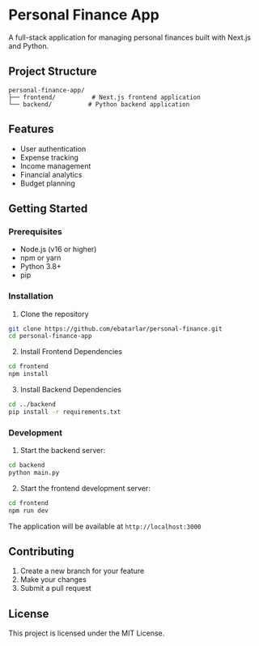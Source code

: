 # Personal Finance App

A full-stack application for managing personal finances built with Next.js and Python.

## Project Structure

```
personal-finance-app/
├── frontend/          # Next.js frontend application
└── backend/          # Python backend application
```

## Features

- User authentication
- Expense tracking
- Income management
- Financial analytics
- Budget planning

## Getting Started

### Prerequisites

- Node.js (v16 or higher)
- npm or yarn
- Python 3.8+
- pip

### Installation

1. Clone the repository
```bash
git clone https://github.com/ebatarlar/personal-finance.git
cd personal-finance-app
```

2. Install Frontend Dependencies
```bash
cd frontend
npm install
```

3. Install Backend Dependencies
```bash
cd ../backend
pip install -r requirements.txt
```

### Development

1. Start the backend server:
```bash
cd backend
python main.py
```

2. Start the frontend development server:
```bash
cd frontend
npm run dev
```

The application will be available at `http://localhost:3000`

## Contributing

1. Create a new branch for your feature
2. Make your changes
3. Submit a pull request

## License

This project is licensed under the MIT License.
